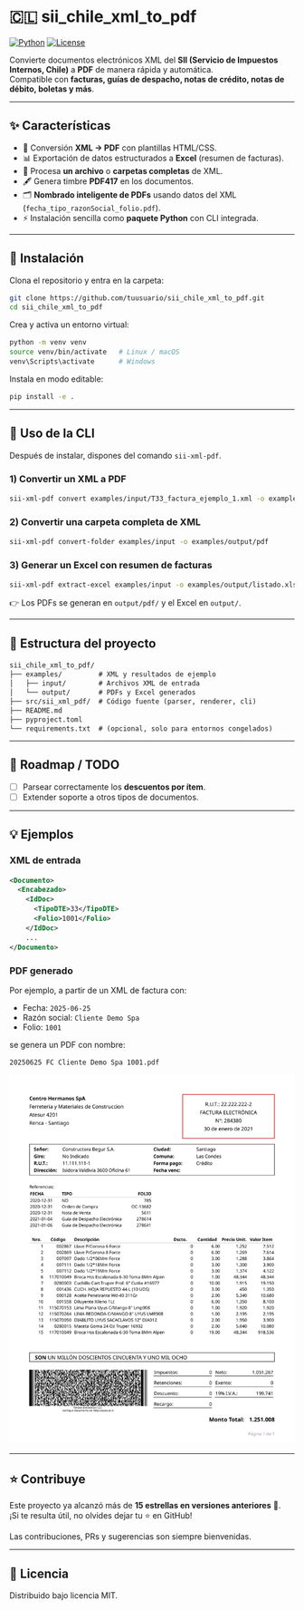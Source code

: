 # 🇨🇱 sii_chile_xml_to_pdf

[![Python](https://img.shields.io/badge/python-3.9%2B-blue)](https://www.python.org/)
[![License](https://img.shields.io/badge/license-MIT-green.svg)](LICENSE)

Convierte documentos electrónicos XML del **SII (Servicio de Impuestos Internos, Chile)** a **PDF** de manera rápida y automática.  
Compatible con **facturas, guías de despacho, notas de crédito, notas de débito, boletas y más**.

---

## ✨ Características

- 📄 Conversión **XML → PDF** con plantillas HTML/CSS.
- 📊 Exportación de datos estructurados a **Excel** (resumen de facturas).
- 📂 Procesa **un archivo** o **carpetas completas** de XML.
- 🖋️ Genera timbre **PDF417** en los documentos.
- 🗂️ **Nombrado inteligente de PDFs** usando datos del XML (`fecha_tipo_razonSocial_folio.pdf`).
- ⚡ Instalación sencilla como **paquete Python** con CLI integrada.

---

## 🚀 Instalación

Clona el repositorio y entra en la carpeta:

```bash
git clone https://github.com/tuusuario/sii_chile_xml_to_pdf.git
cd sii_chile_xml_to_pdf
```

Crea y activa un entorno virtual:

```bash
python -m venv venv
source venv/bin/activate   # Linux / macOS
venv\Scripts\activate      # Windows
```

Instala en modo editable:

```bash
pip install -e .
```

---

## 🔧 Uso de la CLI

Después de instalar, dispones del comando `sii-xml-pdf`.

### 1) Convertir un XML a PDF
```bash
sii-xml-pdf convert examples/input/T33_factura_ejemplo_1.xml -o examples/output/
```

### 2) Convertir una carpeta completa de XML
```bash
sii-xml-pdf convert-folder examples/input -o examples/output/pdf
```

### 3) Generar un Excel con resumen de facturas
```bash
sii-xml-pdf extract-excel examples/input -o examples/output/listado.xlsx
```

👉 Los PDFs se generan en `output/pdf/` y el Excel en `output/`.

---

## 📂 Estructura del proyecto

```
sii_chile_xml_to_pdf/
├── examples/         # XML y resultados de ejemplo
│   ├── input/        # Archivos XML de entrada
│   └── output/       # PDFs y Excel generados
├── src/sii_xml_pdf/  # Código fuente (parser, renderer, cli)
├── README.md
├── pyproject.toml
└── requirements.txt  # (opcional, solo para entornos congelados)
```

---

## 🔮 Roadmap / TODO

- [ ] Parsear correctamente los **descuentos por ítem**.
- [ ] Extender soporte a otros tipos de documentos.

---

## 💡 Ejemplos

### XML de entrada
```xml
<Documento>
  <Encabezado>
    <IdDoc>
      <TipoDTE>33</TipoDTE>
      <Folio>1001</Folio>
    </IdDoc>
    ...
</Documento>
```

### PDF generado

Por ejemplo, a partir de un XML de factura con:

- Fecha: `2025-06-25`
- Razón social: `Cliente Demo Spa`
- Folio: `1001`

se genera un PDF con nombre:

```
20250625 FC Cliente Demo Spa 1001.pdf
```

![Ejemplo PDF](docs/example_pdf.png)

---

## ⭐ Contribuye

Este proyecto ya alcanzó más de **15 estrellas en versiones anteriores** 🎉.  
¡Si te resulta útil, no olvides dejar tu ⭐ en GitHub!  

Las contribuciones, PRs y sugerencias son siempre bienvenidas.

---

## 📜 Licencia

Distribuido bajo licencia MIT.  